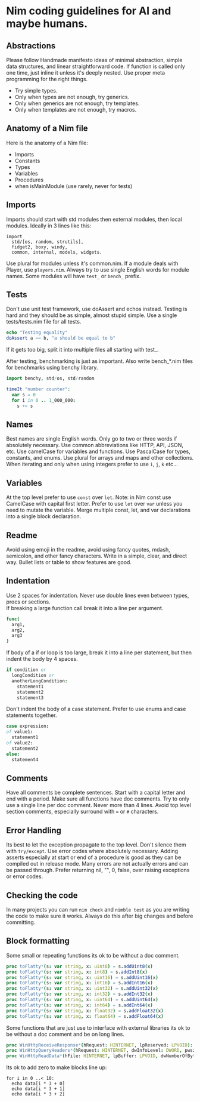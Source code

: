 # Nim coding guidelines for AI and maybe humans.

## Abstractions

Please follow Handmade manifesto ideas of minimal abstraction, simple data structures, and linear straightforward code.
If function is called only one time, just inline it unless it's deeply nested.
Use proper meta programming for the right things.
* Try simple types.
* Only when types are not enough, try generics.
* Only when generics are not enough, try templates.
* Only when templates are not enough, try macros.

## Anatomy of a Nim file

Here is the anatomy of a Nim file:
* Imports
* Constants
* Types
* Variables
* Procedures
* when isMainModule (use rarely, never for tests)

## Imports

Imports should start with std modules then external modules, then local modules. Ideally in 3 lines like this:
```
import 
  std/[os, random, strutils],
  fidget2, boxy, windy,
  common, internal, models, widgets.
```

Use plural for modules unless it's common.nim. 
If a module deals with Player, use `players.nim`.
Always try to use single English words for module names.
Some modules will have `test_` or `bench_` prefix.	

## Tests

Don't use unit test framework, use doAssert and echos instead.
Testing is hard and they should be as simple, almost stupid simple.
Use a single tests/tests.nim file for all tests.

```nim
echo "Testing equality"
doAssert a == b, "a should be equal to b"
```
	
If it gets too big, split it into multiple files all starting with test_.

After testing, benchmarking is just as important. 
Also write bench_*.nim files for benchmarks using benchy library.

```nim 
import benchy, std/os, std/random

timeIt "number counter":
  var s = 0
  for i in 0 .. 1_000_000:
    s += s
```	

## Names

Best names are single English words. Only go to two or three words if absolutely necessary.
Use common abbreviations like HTTP, API, JSON, etc.
Use camelCase for variables and functions.
Use PascalCase for types, constants, and enums.
Use plural for arrays and maps and other collections.
When iterating and only when using integers prefer to use `i`, `j`, `k` etc...

## Variables

At the top level prefer to use `const` over `let`. Note: in Nim const use CamelCase with capital first letter.
Prefer to use `let` over `var` unless you need to mutate the variable.
Merge multiple const, let, and var declarations into a single block declaration.

## Readme

Avoid using emoji in the readme, avoid using fancy quotes, mdash, semicolon, and other fancy characters. Write in a simple, clear, and direct way. Bullet lists or table to show features are good.

## Indentation

Use 2 spaces for indentation.
Never use double lines even between types, procs or sections.	
If breaking a large function call break it into a line per argument.

```nim
func(
  arg1,
  arg2,
  arg3
)
```

If body of a if or loop is too large, break it into a line per statement, but then indent the body by 4 spaces.

```nim
if condition or
  longCondition or
  anotherLongCondition:
    statement1
    statement2
    statement3
```

Don't indent the body of a case statement. Prefer to use enums and case statements together.
	
```nim
case expression:
of value1:
  statement1
of value2:
  statement2
else:   
  statement4
```

## Comments

Have all comments be complete sentences.
Start with a capital letter and end with a period.
Make sure all functions have doc comments.
Try to only use a single line per doc comment.
Never more than 4 lines.
Avoid top level section comments, especially surround with `=` or `#` characters.

## Error Handling

Its best to let the exception propagate to the top level. Don't silence them with `try/except`. Use error codes where absolutely necessary. Adding asserts especially at start or end of a procedure is good as they can be compiled out in release mode. Many errors are not actually errors and can be passed through. Prefer returning nil, "", 0, false, over raising exceptions or error codes.

## Checking the code

In many projects you can run `nim check` and `nimble test` as you are writing the code to make sure it works. Always do this after big changes and before committing.

## Block formatting

Some small or repeating functions its ok to be without a doc comment.

```nim
proc toFlatty*(s: var string, x: uint8) = s.addUint8(x)
proc toFlatty*(s: var string, x: int8) = s.addInt8(x)
proc toFlatty*(s: var string, x: uint16) = s.addUint16(x)
proc toFlatty*(s: var string, x: int16) = s.addInt16(x)
proc toFlatty*(s: var string, x: uint32) = s.addUint32(x)
proc toFlatty*(s: var string, x: int32) = s.addInt32(x)
proc toFlatty*(s: var string, x: uint64) = s.addUint64(x)
proc toFlatty*(s: var string, x: int64) = s.addInt64(x)
proc toFlatty*(s: var string, x: float32) = s.addFloat32(x)
proc toFlatty*(s: var string, x: float64) = s.addFloat64(x)
```

Some functions that are just use to interface with external libraries its ok to be without a doc comment and be on long lines.

```nim	
proc WinHttpReceiveResponse*(hRequest: HINTERNET, lpReserved: LPVOID): BOOL {.dynlib: "winhttp".}
proc WinHttpQueryHeaders*(hRequest: HINTERNET, dwInfoLevel: DWORD, pwszName: LPCWSTR, lpBuffer: LPVOID, lpdwBufferLength: LPDWORD, lpdwIndex: LPDWORD): BOOL {.dynlib: "winhttp".}
proc WinHttpReadData*(hFile: HINTERNET, lpBuffer: LPVOID, dwNumberOfBytesToRead: DWORD, lpdwNumberOfBytesRead: LPDWORD): BOOL {.dynlib: "winhttp".}
```

Its ok to add zero to make blocks line up:

```
for i in 0 ..< 10:
  echo data[i * 3 + 0]
  echo data[i * 3 + 1]
  echo data[i * 3 + 2]
```

